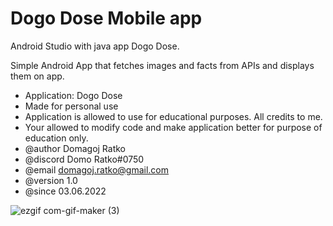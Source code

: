 # Dogo Dose Mobile app

Android Studio with java app Dogo Dose.

Simple Android App that fetches images and facts from APIs and displays them on app.
* Application: Dogo Dose
* Made for personal use
* Application is allowed to use for educational purposes. All credits to me.
* Your allowed to modify code and make application better for purpose of education only.
* @author Domagoj Ratko
* @discord Domo Ratko#0750
* @email domagoj.ratko@gmail.com
* @version 1.0
* @since 03.06.2022

![ezgif com-gif-maker (3)](https://user-images.githubusercontent.com/62218857/156934691-b23e6653-ec34-4325-ac04-e0fd3e22defe.gif)

